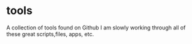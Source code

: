 # tools
A collection of tools found on Github
I am slowly working through all of these great scripts,files, apps, etc. 
